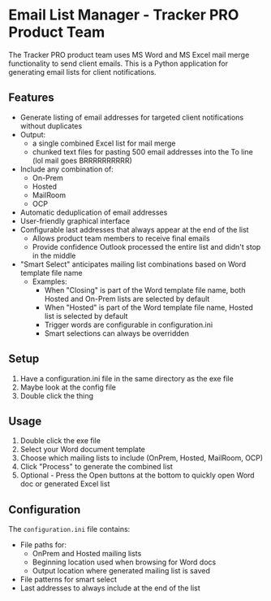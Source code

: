 # Email List Manager - Tracker PRO Product Team

The Tracker PRO product team uses MS Word and MS Excel mail merge functionality to send client emails. This is a Python application for generating email lists for client notifications.

## Features

- Generate listing of email addresses for targeted client notifications without duplicates
- Output:
  - a single combined Excel list for mail merge
  - chunked text files for pasting 500 email addresses into the To line (lol mail goes BRRRRRRRRRR)
- Include any combination of:
  - On-Prem
  - Hosted
  - MailRoom
  - OCP
- Automatic deduplication of email addresses
- User-friendly graphical interface
- Configurable last addresses that always appear at the end of the list
    - Allows product team members to receive final emails
    - Provide confidence Outlook processed the entire list and didn't stop in the middle
- "Smart Select" anticipates mailing list combinations based on Word template file name
    - Examples:
      - When "Closing" is part of the Word template file name, both Hosted and On-Prem lists are selected by default
      - When "Hosted" is part of the Word template file name, Hosted list is selected by default
      - Trigger words are configurable in configuration.ini
      - Smart selections can always be overridden

## Setup

1. Have a configuration.ini file in the same directory as the exe file
2. Maybe look at the config file
3. Double click the thing

## Usage

1. Double click the exe file
2. Select your Word document template
3. Choose which mailing lists to include (OnPrem, Hosted, MailRoom, OCP)
4. Click "Process" to generate the combined list
5. Optional - Press the Open buttons at the bottom to quickly open Word doc or generated Excel list

## Configuration

The `configuration.ini` file contains:
- File paths for:
  - OnPrem and Hosted mailing lists
  - Beginning location used when browsing for Word docs
  - Output location where generated mailing list is saved
- File patterns for smart select
- Last addresses to always include at the end of the list
